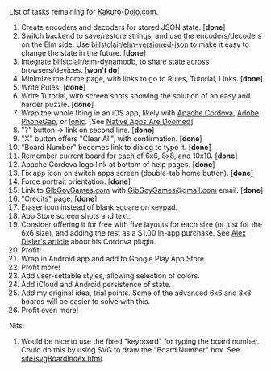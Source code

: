 List of tasks remaining for [Kakuro-Dojo.com](https:/Kakuro-Dojo.com/).

1. Create encoders and decoders for stored JSON state. [**done**]
2. Switch backend to save/restore strings, and use the encoders/decoders on the Elm side. Use [billstclair/elm-versioned-json](http://package.elm-lang.org/packages/billstclair/elm-versioned-json/latest) to make it easy to change the state in the future. [**done**]
3. Integrate [billstclair/elm-dynamodb](http://package.elm-lang.org/packages/billstclair/elm-dynamodb/latest), to share state across browsers/devices. [**won't do**]
4. Minimize the home page, with links to go to Rules, Tutorial, Links. [**done**]
5. Write Rules. [**done**]
6. Write Tutorial, with screen shots showing the solution of an easy and harder puzzle. [**done**]
7. Wrap the whole thing in an iOS app, likely with [Apache Cordova](https://cordova.apache.org/), [Adobe PhoneGap](http://phonegap.com/), or [Ionic](http://ionicframework.com/). [See [Native Apps Are Doomed](https://medium.com/javascript-scene/native-apps-are-doomed-ac397148a2c0#.48qr70u0a)]
  1. "?" button -> link on second line. [**done**]
  2. "X" button offers "Clear All", with confirmation. [**done**]
  3. "Board Number" becomes link to dialog to type it. [**done**]
  4. Remember current board for each of 6x6, 8x8, and 10x10. [**done**]
  5. Apache Cordova logo link at bottom of help pages. [**done**]
  6. Fix app icon on switch apps screen (double-tab home button). [**done**]
  7. Force portrait orientation. [**done**]
  8. Link to [GibGoyGames.com](https://GibGoyGames.com/) with GibGoyGames@gmail.com email. [**done**]
  9. "Credits" page. [**done**]
  10. Eraser icon instead of blank square on keypad.
  11. App Store screen shots and text.
  12. Consider offering it for free with five layouts for each size (or just for the 6x6 size), and adding the rest as a $1.00 in-app purchase. See [Alex Disler's article](https://alexdisler.com/2016/02/29/in-app-purchases-ionic-cordova/) about his Cordova plugin.
8. Profit!
9. Wrap in Android app and add to Google Play App Store.
10. Profit more!
11. Add user-settable styles, allowing selection of colors.
12. Add iCloud and Android persistence of state.
13. Add my original idea, trial points. Some of the advanced 6x6 and 8x8 boards will be easier to solve with this.
14. Profit even more!

Nits:

1. Would be nice to use the fixed "keyboard" for typing the board number. Could do this by using SVG to draw the "Board Number" box. See [site/svgBoardIndex.html](site/svgBoardIndex.html).

